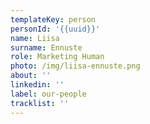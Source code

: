 ```yaml
---
templateKey: person
personId: '{{uuid}}'
name: Liisa
surname: Ennuste
role: Marketing Human
photo: /img/liisa-ennuste.png
about: ''
linkedin: ''
label: our-people
tracklist: ''
---
```


